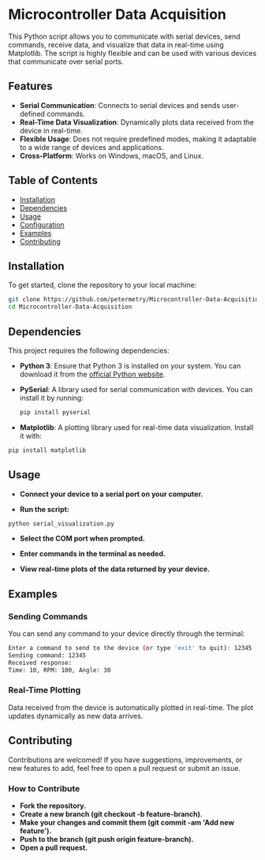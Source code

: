 # Microcontroller Data Acquisition

This Python script allows you to communicate with serial devices, send commands, receive data, and visualize that data in real-time using Matplotlib. The script is highly flexible and can be used with various devices that communicate over serial ports.

## Features

- **Serial Communication**: Connects to serial devices and sends user-defined commands.
- **Real-Time Data Visualization**: Dynamically plots data received from the device in real-time.
- **Flexible Usage**: Does not require predefined modes, making it adaptable to a wide range of devices and applications.
- **Cross-Platform**: Works on Windows, macOS, and Linux.

## Table of Contents

- [Installation](#installation)
- [Dependencies](#dependencies)
- [Usage](#usage)
- [Configuration](#configuration)
- [Examples](#examples)
- [Contributing](#contributing)

## Installation

To get started, clone the repository to your local machine:

```bash
git clone https://github.com/petermetry/Microcontroller-Data-Acquisition.git
cd Microcontroller-Data-Acquisition
```

## Dependencies

This project requires the following dependencies:

- **Python 3**: Ensure that Python 3 is installed on your system. You can download it from the [official Python website](https://www.python.org/).

- **PySerial**: A library used for serial communication with devices. You can install it by running:
  ```bash
  pip install pyserial
  ```
- **Matplotlib**: A plotting library used for real-time data visualization. Install it with:
```bash
pip install matplotlib
```

## Usage

- **Connect your device to a serial port on your computer.**

- **Run the script:**

```bash
python serial_visualization.py
```
- **Select the COM port when prompted.**

- **Enter commands in the terminal as needed.**

- **View real-time plots of the data returned by your device.**

## Examples

### Sending Commands

You can send any command to your device directly through the terminal:

```bash
Enter a command to send to the device (or type 'exit' to quit): 12345
Sending command: 12345
Received response:
Time: 10, RPM: 100, Angle: 30
```

### Real-Time Plotting
Data received from the device is automatically plotted in real-time. The plot updates dynamically as new data arrives.


## Contributing
Contributions are welcomed! If you have suggestions, improvements, or new features to add, feel free to open a pull request or submit an issue.

### How to Contribute
- **Fork the repository.**
- **Create a new branch (git checkout -b feature-branch).**
- **Make your changes and commit them (git commit -am 'Add new feature').**
- **Push to the branch (git push origin feature-branch).**
- **Open a pull request.**
